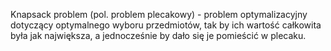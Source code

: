 Knapsack problem (pol. problem plecakowy) - problem optymalizacyjny dotyczący optymalnego wyboru 
przedmiotów, tak by ich wartość całkowita była jak największa, a jednocześnie by dało się je
pomieścić w plecaku.

